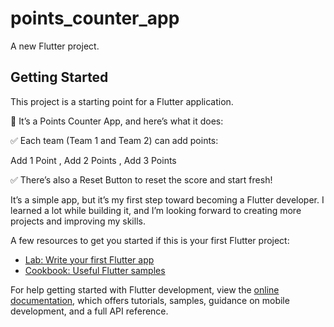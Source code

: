 # points_counter_app

A new Flutter project.

## Getting Started

This project is a starting point for a Flutter application.

🚀 It’s a Points Counter App, and here’s what it does:

✅ Each team (Team 1 and Team 2) can add points:

Add 1 Point , 
Add 2 Points
 , Add 3 Points

✅ There’s also a Reset Button to reset the score and start fresh!

It’s a simple app, but it’s my first step toward becoming a Flutter developer. I learned a lot while building it, and I’m looking forward to creating more projects and improving my skills.

A few resources to get you started if this is your first Flutter project:

- [Lab: Write your first Flutter app](https://docs.flutter.dev/get-started/codelab)
- [Cookbook: Useful Flutter samples](https://docs.flutter.dev/cookbook)

For help getting started with Flutter development, view the
[online documentation](https://docs.flutter.dev/), which offers tutorials,
samples, guidance on mobile development, and a full API reference.
